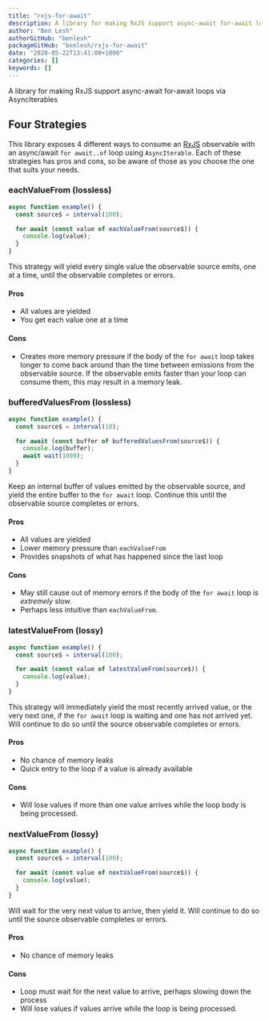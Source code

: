 ```yaml
---
title: "rxjs-for-await"
description: A library for making RxJS support async-await for-await loops via AsyncIterables
author: "Ben Lesh"
authorGitHub: "benlesh"
packageGitHub: "benlesh/rxjs-for-await"
date: "2020-05-22T13:41:00+1000"
categories: []
keywords: []
---
```


A library for making RxJS support async-await for-await loops via AsyncIterables

## Four Strategies

This library exposes 4 different ways to consume an [RxJS](https://rxjs.dev) observable with an async/await `for await..of` loop using `AsyncIterable`. Each of these strategies has pros and cons, so be aware of those as you choose the one that suits your needs.

### eachValueFrom (lossless)

```ts
async function example() {
  const source$ = interval(100);

  for await (const value of eachValueFrom(source$)) {
    console.log(value);
  }
}
```

This strategy will yield every single value the observable source emits, one at a time, until the observable completes or errors.

#### Pros

- All values are yielded
- You get each value one at a time

#### Cons

- Creates more memory pressure if the body of the `for await` loop takes longer to come back around than the time between emissions from the observable source. If the observable emits faster than your loop can consume them, this may result in a memory leak.

### bufferedValuesFrom (lossless)

```ts
async function example() {
  const source$ = interval(10);

  for await (const buffer of bufferedValuesFrom(source$)) {
    console.log(buffer);
    await wait(1000);
  }
}
```

Keep an internal buffer of values emitted by the observable source, and yield the entire buffer to the `for await` loop. Continue this until the observable source completes or errors.

#### Pros

- All values are yielded
- Lower memory pressure than `eachValueFrom`
- Provides snapshots of what has happened since the last loop

#### Cons

- May still cause out of memory errors if the body of the `for await` loop is _extremely_ slow.
- Perhaps less intuitive than `eachValueFrom`.

### latestValueFrom (lossy)

```ts
async function example() {
  const source$ = interval(100);

  for await (const value of latestValueFrom(source$)) {
    console.log(value);
  }
}
```

This strategy will immediately yield the most recently arrived value, or the very next one, if the `for await` loop is waiting and one has not arrived yet. Will continue
to do so until the source observable completes or errors.

#### Pros

- No chance of memory leaks
- Quick entry to the loop if a value is already available

#### Cons

- Will lose values if more than one value arrives while the loop body is being processed.

### nextValueFrom (lossy)

```ts
async function example() {
  const source$ = interval(100);

  for await (const value of nextValueFrom(source$)) {
    console.log(value);
  }
}
```

Will wait for the very next value to arrive, then yield it. Will continue to do so until the source observable completes or errors.

#### Pros

- No chance of memory leaks

#### Cons

- Loop must wait for the next value to arrive, perhaps slowing down the process
- Will lose values if values arrive while the loop is being processed.
